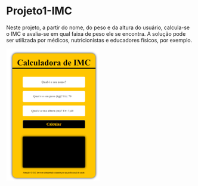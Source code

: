 # Projeto1-IMC

Neste projeto, a partir do nome, do peso e da altura do usuário, calcula-se o IMC e avalia-se em qual faixa de peso ele se encontra. A solução pode ser utilizada por médicos, nutricionistas e educadores físicos, por exemplo.

<a href="https://alexandrerodrigues2311.github.io/Projeto1-IMC/"><img src=".\imc.png" width="250px"></a>

